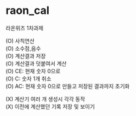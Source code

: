 # raon_cal
라온위즈 1차과제   

(O) 사칙연산   
(O) 소수점,음수    
(O) 계산결과 저장   
(O) 계산결과 덧붙여서 계산   
(O) CE: 현재 숫자 0으로   
(O) C: 숫자 1개 취소   
(O) AC: 현재 숫자 0으로 만들고 저장된 결과까지 초기화   
   
(X) 계산기 여러 개 생성시 각각 동작   
(X) 이전에 계산했던 기록 저장 및 보이기   